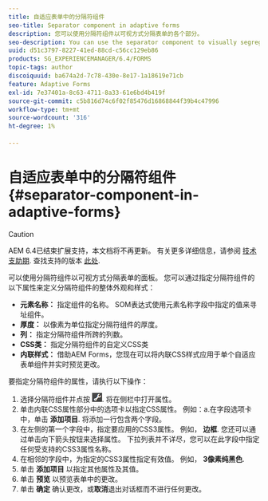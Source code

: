 ```yaml
---
title: 自适应表单中的分隔符组件
seo-title: Separator component in adaptive forms
description: 您可以使用分隔符组件以可视方式分隔表单的各个部分。
seo-description: You can use the separator component to visually segregate sections of a form.
uuid: d51c3797-8227-41ed-88cd-c56cc129eb86
products: SG_EXPERIENCEMANAGER/6.4/FORMS
topic-tags: author
discoiquuid: ba674a2d-7c78-430e-8e17-1a18619e71cb
feature: Adaptive Forms
exl-id: 7e37401a-8c63-4711-8a33-61e6bd4b419f
source-git-commit: c5b816d74c6f02f85476d16868844f39b4c47996
workflow-type: tm+mt
source-wordcount: '316'
ht-degree: 1%

---
```


# 自适应表单中的分隔符组件 {#separator-component-in-adaptive-forms}

>[!CAUTION]
>
>AEM 6.4已结束扩展支持，本文档将不再更新。 有关更多详细信息，请参阅 [技术支助期](https://helpx.adobe.com/cn/support/programs/eol-matrix.html). 查找支持的版本 [此处](https://experienceleague.adobe.com/docs/).

可以使用分隔符组件以可视方式分隔表单的面板。 您可以通过指定分隔符组件的以下属性来定义分隔符组件的整体外观和样式：

* **元素名称：** 指定组件的名称。 SOM表达式使用元素名称字段中指定的值来寻址组件。
* **厚度：** 以像素为单位指定分隔符组件的厚度。
* **列：** 指定分隔符组件所跨的列数。
* **CSS类：** 指定分隔符组件的自定义CSS类
* **内联样式：** 借助AEM Forms，您现在可以将内联CSS样式应用于单个自适应表单组件并实时预览更改。

要指定分隔符组件的属性，请执行以下操作：

1. 选择分隔符组件并点按 ![cppr](assets/cmppr.png). 将在侧栏中打开属性。
1. 单击内联CSS属性部分中的选项卡以指定CSS属性。 例如：a.在字段选项卡中，单击 **添加项目**. 将添加一行包含两个字段。
1. 在左侧的第一个字段中，指定要应用的CSS3属性。 例如， **边框**. 您还可以通过单击向下箭头按钮来选择属性。 下拉列表并不详尽，您可以在此字段中指定任何受支持的CSS3属性名称。
1. 在相邻的字段中，为指定的CSS3属性指定有效值。 例如， **3像素纯黑色**.
1. 单击 **添加项目** 以指定其他属性及其值。
1. 单击 **预览** 以预览表单中的更改。
1. 单击 **确定** 确认更改，或**取消**退出对话框而不进行任何更改。

